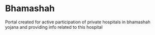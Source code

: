 # Bhamashah
Portal created for active participation of private hospitals in bhamashah yojana and  providing info related to this hospital
